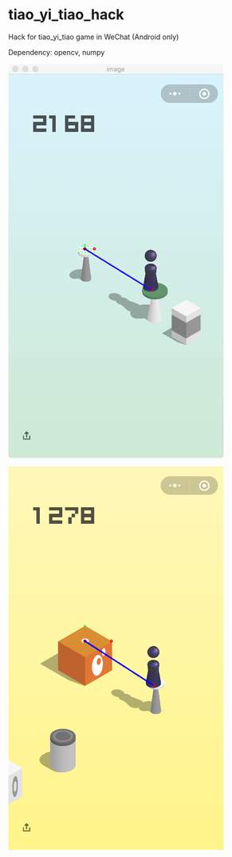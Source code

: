 # tiao_yi_tiao_hack
Hack for tiao_yi_tiao game in WeChat (Android only)

Dependency: opencv, numpy

![High Score](https://raw.githubusercontent.com/lulumel0n/tiao_yi_tiao_hack/master/screenshoots/high_score.png)

![High Score](https://raw.githubusercontent.com/lulumel0n/tiao_yi_tiao_hack/master/screenshoots/last_jump.png)

